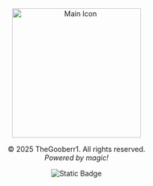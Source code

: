 <div align="center">
<img width="256" height="256" alt="Main Icon" src="https://github.com/user-attachments/assets/740367ba-7051-4489-9af0-06b20a1e9f7d"/><br/>

© 2025 TheGooberr1. All rights reserved.<br/>
_Powered by magic!_<br/>

<img alt="Static Badge" src="https://img.shields.io/badge/Aurora-Discord-white?logo=discord&label=Aurora&labelColor=%23373c40&color=%23303d5c&link=https%3A%2F%2Fdiscord.gg%2FbV6ZBNVABF">

</div>

